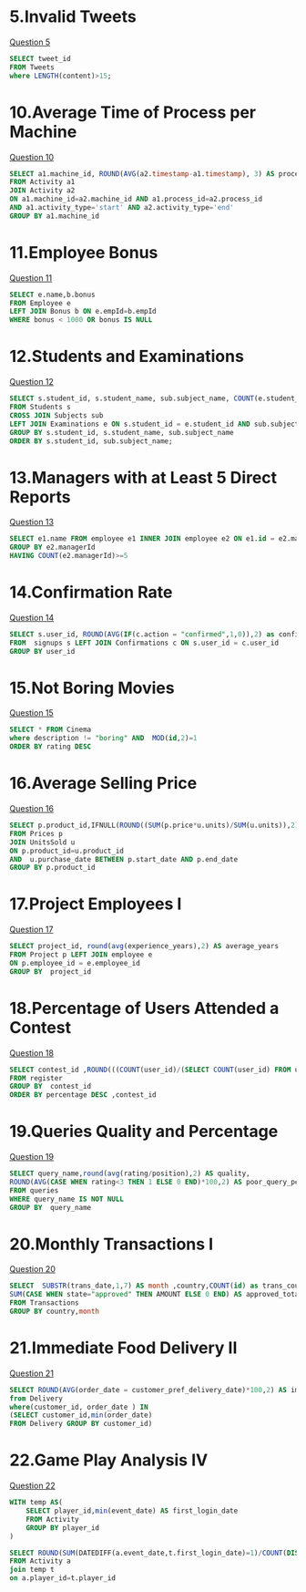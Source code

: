 # 5.Invalid Tweets

[Question 5](https://leetcode.com/problems/invalid-tweets/description/?envType=study-plan-v2&envId=top-sql-50)

```sql
SELECT tweet_id
FROM Tweets
where LENGTH(content)>15;
```

# 10.Average Time of Process per Machine
[Question 10](https://leetcode.com/problems/average-time-of-process-per-machine/description/?envType=study-plan-v2&envId=top-sql-50)


```sql
SELECT a1.machine_id, ROUND(AVG(a2.timestamp-a1.timestamp), 3) AS processing_time 
FROM Activity a1
JOIN Activity a2 
ON a1.machine_id=a2.machine_id AND a1.process_id=a2.process_id
AND a1.activity_type='start' AND a2.activity_type='end'
GROUP BY a1.machine_id
```


# 11.Employee Bonus
[Question 11](https://leetcode.com/problems/employee-bonus/description/?envType=study-plan-v2&envId=top-sql-50)


```sql
SELECT e.name,b.bonus 
FROM Employee e 
LEFT JOIN Bonus b ON e.empId=b.empId
WHERE bonus < 1000 OR bonus IS NULL
```

# 12.Students and Examinations
[Question 12](https://leetcode.com/problems/students-and-examinations/description/?envType=study-plan-v2&envId=top-sql-50)


```sql
SELECT s.student_id, s.student_name, sub.subject_name, COUNT(e.student_id) AS attended_exams
FROM Students s
CROSS JOIN Subjects sub
LEFT JOIN Examinations e ON s.student_id = e.student_id AND sub.subject_name = e.subject_name
GROUP BY s.student_id, s.student_name, sub.subject_name
ORDER BY s.student_id, sub.subject_name;
```

# 13.Managers with at Least 5 Direct Reports
[Question 13](https://leetcode.com/problems/managers-with-at-least-5-direct-reports/description/?envType=study-plan-v2&envId=top-sql-50)


```sql
SELECT e1.name FROM employee e1 INNER JOIN employee e2 ON e1.id = e2.managerId
GROUP BY e2.managerId
HAVING COUNT(e2.managerId)>=5 
```

# 14.Confirmation Rate
[Question 14](https://leetcode.com/problems/confirmation-rate/description/?envType=study-plan-v2&envId=top-sql-50)

```sql
SELECT s.user_id, ROUND(AVG(IF(c.action = "confirmed",1,0)),2) as confirmation_rate
FROM  signups s LEFT JOIN Confirmations c ON s.user_id = c.user_id
GROUP BY user_id
```


# 15.Not Boring Movies
[Question 15](https://leetcode.com/problems/not-boring-movies/description/?envType=study-plan-v2&envId=top-sql-50)

```sql
SELECT * FROM Cinema
where description != "boring" AND  MOD(id,2)=1
ORDER BY rating DESC
```

# 16.Average Selling Price
[Question 16](https://leetcode.com/problems/average-selling-price/description/?envType=study-plan-v2&envId=top-sql-50)

```sql
SELECT p.product_id,IFNULL(ROUND((SUM(p.price*u.units)/SUM(u.units)),2),0) AS average_price 
FROM Prices p
JOIN UnitsSold u
ON p.product_id=u.product_id 
AND  u.purchase_date BETWEEN p.start_date AND p.end_date
GROUP BY p.product_id
```

# 17.Project Employees I
[Question 17](https://leetcode.com/problems/project-employees-i/description/?envType=study-plan-v2&envId=top-sql-50)

```sql
SELECT project_id, round(avg(experience_years),2) AS average_years
FROM Project p LEFT JOIN employee e
ON p.employee_id = e.employee_id 
GROUP BY  project_id
```

# 18.Percentage of Users Attended a Contest
[Question 18](https://leetcode.com/problems/percentage-of-users-attended-a-contest/description/?envType=study-plan-v2&envId=top-sql-50)

```sql
SELECT contest_id ,ROUND(((COUNT(user_id)/(SELECT COUNT(user_id) FROM users))*100),2) AS percentage
FROM register
GROUP BY  contest_id
ORDER BY percentage DESC ,contest_id
```

# 19.Queries Quality and Percentage
[Question 19](https://leetcode.com/problems/queries-quality-and-percentage/description/?envType=study-plan-v2&envId=top-sql-50)

```sql
SELECT query_name,round(avg(rating/position),2) AS quality,
ROUND(AVG(CASE WHEN rating<3 THEN 1 ELSE 0 END)*100,2) AS poor_query_percentage 
FROM queries
WHERE query_name IS NOT NULL
GROUP BY  query_name
```

# 20.Monthly Transactions I
[Question 20](https://leetcode.com/problems/monthly-transactions-i/description/?envType=study-plan-v2&envId=top-sql-50)

```sql
SELECT  SUBSTR(trans_date,1,7) AS month ,country,COUNT(id) as trans_count, SUM(CASE WHEN state="approved" THEN 1 ELSE 0 END) AS approved_count , sum(amount) AS trans_total_amount ,
SUM(CASE WHEN state="approved" THEN AMOUNT ELSE 0 END) AS approved_total_amount 
FROM Transactions
GROUP BY country,month
```


# 21.Immediate Food Delivery II
[Question 21](https://leetcode.com/problems/immediate-food-delivery-ii/?envType=study-plan-v2&envId=top-sql-50)

```sql
SELECT ROUND(AVG(order_date = customer_pref_delivery_date)*100,2) AS immediate_percentage 
from Delivery
where(customer_id, order_date ) IN 
(SELECT customer_id,min(order_date) 
FROM Delivery GROUP BY customer_id)

```

# 22.Game Play Analysis IV
[Question 22](https://leetcode.com/problems/game-play-analysis-iv/description/?envType=study-plan-v2&envId=top-sql-50)

```sql
WITH temp AS(
    SELECT player_id,min(event_date) AS first_login_date 
    FROM Activity 
    GROUP BY player_id
)

SELECT ROUND(SUM(DATEDIFF(a.event_date,t.first_login_date)=1)/COUNT(DISTINCT(a.player_id)),2) as fraction
FROM Activity a
join temp t
on a.player_id=t.player_id

```




